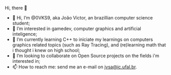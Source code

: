Hi, there 👋

* 👋 Hi, I’m @0VKS9, aka João Victor, an brazillian computer science student;
* 👀 I’m interested in gamedev, computer graphics and artificial inteligence;
* 🌱 I’m currently learning C++ to iniciate my learnings on computers graphics related topics (such as Ray Tracing), and (re)learning math that i thought i knew on high school;
* 💞 I’m looking to collaborate on Open Source projects on the fields i'm interested in;
* 📫 How to reach me: send me an e-mail on jvsa@ic.ufal.br.
